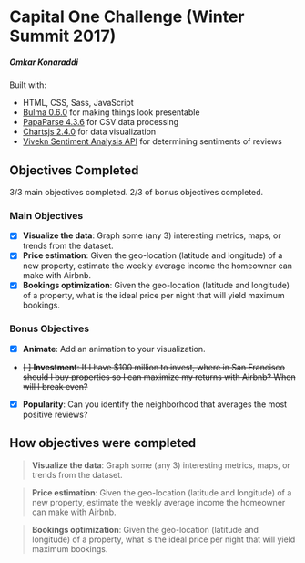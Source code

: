 # Capital One Challenge (Winter Summit 2017)
##### Omkar Konaraddi

Built with:
* HTML, CSS, Sass, JavaScript
* [Bulma 0.6.0](https://bulma.io/) for making things look presentable
* [PapaParse 4.3.6](http://papaparse.com/) for CSV data processing
* [Chartsjs 2.4.0](http://www.chartjs.org/) for data visualization
* [Vivekn Sentiment Analysis API](http://sentiment.vivekn.com/docs/api/) for determining sentiments of reviews

## Objectives Completed
3/3 main objectives completed. 2/3 of bonus objectives completed.

### Main Objectives
- [X] **Visualize the data**: Graph some (any 3) interesting metrics, maps, or trends from the dataset.
- [X] **Price estimation**: Given the geo-location (latitude and longitude) of a new property, estimate the weekly average income the homeowner can make with Airbnb.
- [X] **Bookings optimization**: Given the geo-location (latitude and longitude) of a property, what is the ideal price per night that will yield maximum bookings.
### Bonus Objectives
- [X] **Animate**: Add an animation to your visualization.
- ~~[ ] **Investment**: If I have $100 million to invest, where in San Francisco should I buy properties so I can maximize my returns with Airbnb? When will I break even?~~
- [X] **Popularity**: Can you identify the neighborhood that averages the most positive reviews?

## How objectives were completed
> **Visualize the data**: Graph some (any 3) interesting metrics, maps, or trends from the dataset.

> **Price estimation**: Given the geo-location (latitude and longitude) of a new property, estimate the weekly average income the homeowner can make with Airbnb.

> **Bookings optimization**: Given the geo-location (latitude and longitude) of a property, what is the ideal price per night that will yield maximum bookings.
